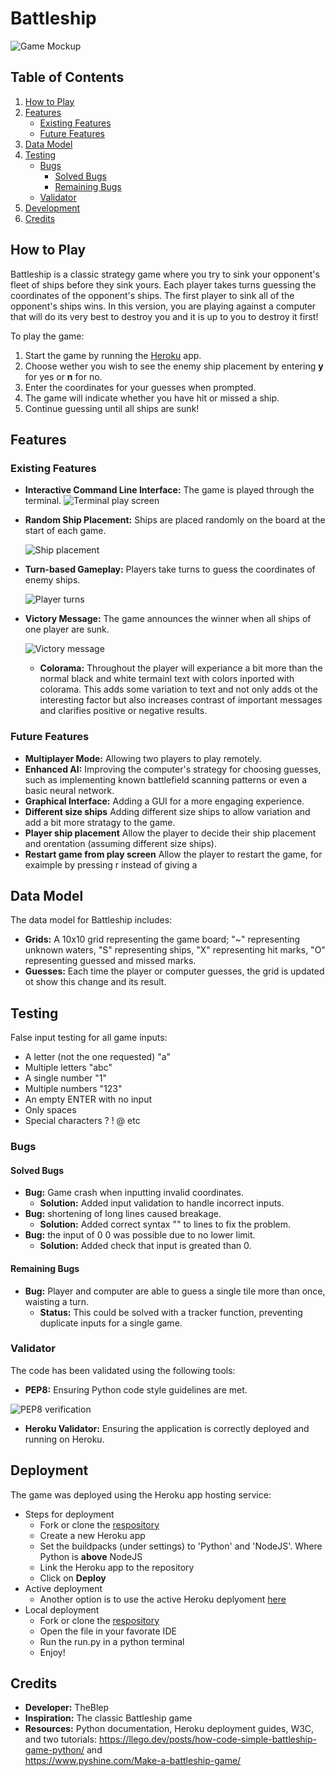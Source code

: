 # Battleship
![Game Mockup](assets/images/mockup.png)

## Table of Contents
1. [How to Play](#how-to-play)
2. [Features](#features)
   - [Existing Features](#existing-features)
   - [Future Features](#future-features)
3. [Data Model](#data-model)
4. [Testing](#testing)
   - [Bugs](#bugs)
     - [Solved Bugs](#solved-bugs)
     - [Remaining Bugs](#remaining-bugs)
   - [Validator](#validator)
5. [Development](#development)
6. [Credits](#credits)

## How to Play
Battleship is a classic strategy game where you try to sink your opponent's fleet of ships before they sink yours. Each player takes turns guessing the coordinates of the opponent's ships. The first player to sink all of the opponent's ships wins.
In this version, you are playing against a computer that will do its very best to destroy you and it is up to you to destroy it first!

To play the game:
1. Start the game by running the [Heroku](https://terminal-based-battleship-ad2683f69f33.herokuapp.com/) app.
2. Choose wether you wish to see the enemy ship placement by entering **y** for yes or **n** for no.
2. Enter the coordinates for your guesses when prompted.
3. The game will indicate whether you have hit or missed a ship.
4. Continue guessing until all ships are sunk!

## Features

### Existing Features
- **Interactive Command Line Interface:** The game is played through the terminal.
  ![Terminal play screen](assets/images/welcome-terminal2.png)
- **Random Ship Placement:** Ships are placed randomly on the board at the start of each game.

  ![Ship placement](assets/images/ship-placement.png)
- **Turn-based Gameplay:** Players take turns to guess the coordinates of enemy ships.

  ![Player turns](assets/images/turn-based.png)
- **Victory Message:** The game announces the winner when all ships of one player are sunk.

  ![Victory message](assets/images/victory.png)
  - **Colorama:** Throughout the player will experiance a bit more than the normal black and white termainl text with colors inported with colorama. This adds some variation to text and not only adds ot the interesting factor but also increases contrast of important messages and clarifies positive or negative results.

### Future Features
- **Multiplayer Mode:** Allowing two players to play remotely.
- **Enhanced AI:** Improving the computer's strategy for choosing guesses, such as implementing known battlefield scanning patterns or even a basic neural network.
- **Graphical Interface:** Adding a GUI for a more engaging experience.
- **Different size ships** Adding different size ships to allow variation and add a bit more stratagy to the game.
- **Player ship placement** Allow the player to decide their ship placement and orentation (assuming different size ships).
- **Restart game from play screen** Allow the player to restart the game, for exaimple by pressing r instead of giving a



## Data Model
The data model for Battleship includes:
- **Grids:** A 10x10 grid representing the game board; "~" representing unknown waters, "S" representing ships, "X" representing hit marks, "O" representing guessed and missed marks.
- **Guesses:** Each time the player or computer guesses, the grid is updated ot show this change and its result.

## Testing

False input testing for all game inputs:
- A letter (not the one requested) "a"
- Multiple letters "abc"
- A single number "1"
- Multiple numbers "123"
- An empty ENTER with no input
- Only spaces          
- Special characters ? ! @ etc

### Bugs

#### Solved Bugs
- **Bug:** Game crash when inputting invalid coordinates.
    - **Solution:** Added input validation to handle incorrect inputs.
- **Bug:** shortening of long lines caused breakage.
    - **Solution:** Added correct syntax "\" to lines to fix the problem.
- **Bug:** the input of 0 0 was possible due to no lower limit.
    - **Solution:** Added check that input is greated than 0.

#### Remaining Bugs
- **Bug:** Player and computer are able to guess a single tile more than once, 
    waisting a turn.  
    - **Status:** This could be solved with a tracker function, preventing duplicate inputs for a single game.

### Validator
The code has been validated using the following tools:
- **PEP8:** Ensuring Python code style guidelines are met.

![PEP8 verification](assets/images/ci-val.png)

- **Heroku Validator:** Ensuring the application is correctly deployed and running on Heroku.

## Deployment
The game was deployed using the Heroku app hosting service:
- Steps for deployment
    - Fork or clone the [respository](https://github.com/TheBlep/Terminal-based-battleship)
    - Create a new Heroku app
    - Set the buildpacks (under settings) to 'Python' and 'NodeJS'. Where Python is **above** NodeJS
    - Link the Heroku app to the repository
    - Click on **Deploy**
- Active deployment
    - Another option is to use the active Heroku deplyoment [here](https://terminal-based-battleship-ad2683f69f33.herokuapp.com/)
- Local deployment
    - Fork or clone the [respository](https://github.com/TheBlep/Terminal-based-battleship)
    - Open the file in your favorate IDE
    - Run the run.py in a python terminal
    - Enjoy!

## Credits
- **Developer:** TheBlep
- **Inspiration:** The classic Battleship game
- **Resources:** Python documentation, Heroku deployment guides, W3C, and two tutorials:
    https://llego.dev/posts/how-code-simple-battleship-game-python/ and \
    https://www.pyshine.com/Make-a-battleship-game/